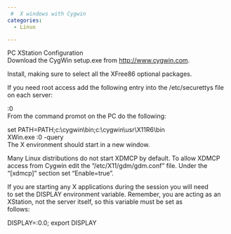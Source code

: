 ```yaml
---
 #  X windows with Cygwin
categories:
  - Linux

---
```

PC XStation Configuration  
Download the CygWin setup.exe from http://www.cygwin.com.

Install, making sure to select all the XFree86 optional packages.

If you need root access add the following entry into the /etc/securettys file on each server:

<client-name>:0  
From the command promot on the PC do the following:

set PATH=PATH;c:\cygwin\bin;c:\cygwin\usr\X11R6\bin  
XWin.exe :0 -query <server-name>  
The X environment should start in a new window.

Many Linux distributions do not start XDMCP by default. To allow XDMCP  
access from Cygwin edit the &#8220;/etc/X11/gdm/gdm.conf&#8221; file. Under the  
&#8220;[xdmcp]&#8221; section set &#8220;Enable=true&#8221;.

If you are starting any X applications during the session you will need  
to set the DISPLAY environment variable. Remember, you are acting as an  
XStation, not the server itself, so this variable must be set as  
follows:

DISPLAY=<client-name>:0.0; export DISPLAY